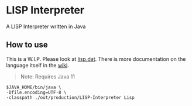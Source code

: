 # LISP Interpreter<!-- - School Project -->
A LISP Interpreter written in Java

## How to use
This is a W.I.P. Please look at [lisp.dat](lisp.dat). There is more documentation on the language itself in the [wiki](https://github.com/miniriley2012/LISP-Interpreter/wiki).

> Note: Requires Java 11


```
$JAVA_HOME/bin/java \
-Dfile.encoding=UTF-8 \
-classpath ./out/production/LISP-Interpreter Lisp
```

<!--
## What this demonstrates (Not in any particular order)
 * Lexical Analysis
 * RegEx
   * Used for formatting output and extracting information from strings using RegEx groups
 * String Iterators
 * Recursion
 * Maps
   * using key, value pairs
 * Enumerations
 * Array Lists
 * String Builder
 * Storage Classes
 * Class Initializers
 * Overriding
   * Overriding `Object`'s `toString()` in this case
 * File Input Through `Scanner`
 * Exception Handling
   * `try`...`catch` Statements
   * Dealing with the (dreadful) `NullPointerException`
 * String Processing
 * Math Functions
    * Arithmetic, Trigonometric, Round, Floor, and Ceil functions
    * Random Number Generator (with or without lower and upper bounds)
 * Switch Statements
 * Local Variables
 * Static Variables (and Functions)
 * Object Factories
 * Converting Primitive Types
 * Loops
   * Iterator Loops (`for (int i = 0; i < n; i++)`)
   * Foreach Loops (`for (var item : list)`)
 * Functions/Methods
 * Type Inference through `var`
   * Used to avoid duplicating type names that had generic parmeters
 * Reflection
-->
